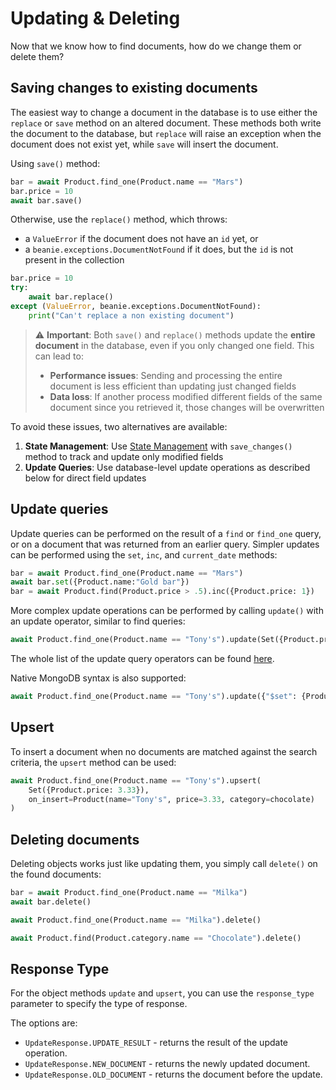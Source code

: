 # Updating & Deleting

Now that we know how to find documents, how do we change them or delete them?

## Saving changes to existing documents

The easiest way to change a document in the database is to use either the `replace` or `save` method on an altered document. 
These methods both write the document to the database, 
but `replace` will raise an exception when the document does not exist yet, while `save` will insert the document. 

Using `save()` method:

```python
bar = await Product.find_one(Product.name == "Mars")
bar.price = 10
await bar.save()
```

Otherwise, use the `replace()` method, which throws:
- a `ValueError` if the document does not have an `id` yet, or
- a `beanie.exceptions.DocumentNotFound` if it does, but the `id` is not present in the collection

```python
bar.price = 10
try:
    await bar.replace()
except (ValueError, beanie.exceptions.DocumentNotFound):
    print("Can't replace a non existing document")
```

> ⚠️ **Important**: Both `save()` and `replace()` methods update the **entire document** in the database, even if you only changed one field. This can lead to:
> 
> - **Performance issues**: Sending and processing the entire document is less efficient than updating just changed fields
> - **Data loss**: If another process modified different fields of the same document since you retrieved it, those changes will be overwritten

To avoid these issues, two alternatives are available:

1. **State Management**: Use [State Management](state_management.md) with `save_changes()` method to track and update only modified fields
2. **Update Queries**: Use database-level update operations as described below for direct field updates

## Update queries

Update queries can be performed on the result of a `find` or `find_one` query, 
or on a document that was returned from an earlier query. 
Simpler updates can be performed using the `set`, `inc`, and `current_date` methods:

```python
bar = await Product.find_one(Product.name == "Mars")
await bar.set({Product.name:"Gold bar"})
bar = await Product.find(Product.price > .5).inc({Product.price: 1})
```

More complex update operations can be performed by calling `update()` with an update operator, similar to find queries:

```python
await Product.find_one(Product.name == "Tony's").update(Set({Product.price: 3.33}))
```

The whole list of the update query operators can be found [here](../api-documentation/operators/update.md).

Native MongoDB syntax is also supported:

```python
await Product.find_one(Product.name == "Tony's").update({"$set": {Product.price: 3.33}})
```

## Upsert

To insert a document when no documents are matched against the search criteria, the `upsert` method can be used:

```python
await Product.find_one(Product.name == "Tony's").upsert(
    Set({Product.price: 3.33}), 
    on_insert=Product(name="Tony's", price=3.33, category=chocolate)
)
```

## Deleting documents

Deleting objects works just like updating them, you simply call `delete()` on the found documents:

```python
bar = await Product.find_one(Product.name == "Milka")
await bar.delete()

await Product.find_one(Product.name == "Milka").delete()

await Product.find(Product.category.name == "Chocolate").delete()
```

## Response Type

For the object methods `update` and `upsert`, you can use the `response_type` parameter to specify the type of response.

The options are:
- `UpdateResponse.UPDATE_RESULT` - returns the result of the update operation.
- `UpdateResponse.NEW_DOCUMENT` - returns the newly updated document.
- `UpdateResponse.OLD_DOCUMENT` - returns the document before the update.
